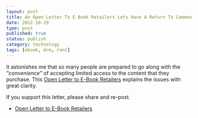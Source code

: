 ```yaml
--- 
layout: post 
title: An Open Letter To E Book Retailers Lets Have A Return To Common Sense
date: 2012-10-29
type: post 
published: true 
status: publish
category: technology
tags: [ebook, drm, rant]
---
```


It astonishes me that so many people are prepared to go along with the
*"convenience"* of accepting limited access to the content that they
purchase. This [Open Letter to E-Book Retailers](http://www.teleread.com/drm/an-open-letter-to-e-book-retailers-lets-have-a-return-to-common-sense/ "An Open Letter to E-Book Retailers: Let’s have a return to common sense") explains
the issues with great clarity.

<!--more-->

If you support this letter, please share and re-post.

   * [Open Letter to E-Book Retailers](http://www.teleread.com/drm/an-open-letter-to-e-book-retailers-lets-have-a-return-to-common-sense/ "An Open Letter to E-Book Retailers: Let’s have a return to common sense")
